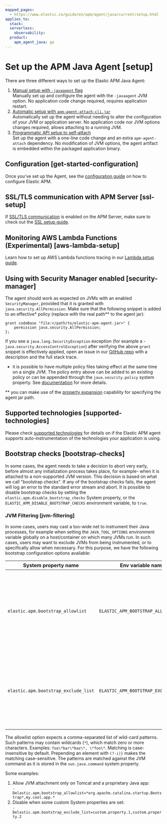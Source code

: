 ```yaml
---
mapped_pages:
  - https://www.elastic.co/guide/en/apm/agent/java/current/setup.html
applies_to:
  stack:
  serverless:
    observability:
  product:
    apm_agent_java: ga
---
```


# Set up the APM Java Agent [setup]

There are three different ways to set up the Elastic APM Java Agent:

1. [Manual setup with `-javaagent` flag](/reference/setup-javaagent.md)<br> Manually set up and configure the agent with the `-javaagent` JVM option. No application code change required, requires application restart.
2. [Automatic setup with `apm-agent-attach-cli.jar`](/reference/setup-attach-cli.md)<br> Automatically set up the agent without needing to alter the configuration of your JVM or application server. No application code nor JVM options changes required, allows attaching to a running JVM.
3. [Programmatic API setup to self-attach](/reference/setup-attach-api.md)<br> Set up the agent with a one-line code change and an extra `apm-agent-attach` dependency. No modification of JVM options, the agent artifact is embedded within the packaged application binary.


## Configuration [get-started-configuration]

Once you’ve set up the Agent, see the [configuration guide](/reference/configuration.md) on how to configure Elastic APM.


## SSL/TLS communication with APM Server [ssl-setup]

If [SSL/TLS communication](docs-content://solutions/observability/apm/apm-agent-tls-communication.md) is enabled on the APM Server, make sure to check out the [SSL setup guide](/reference/ssl-configuration.md).


## Monitoring AWS Lambda Functions (Experimental) [aws-lambda-setup]

Learn how to set up AWS Lambda functions tracing in our [Lambda setup guide](/reference/aws-lambda.md).


## Using with Security Manager enabled [security-manager]

The agent should work as expected on JVMs with an enabled `SecurityManager`, provided that it is granted with `java.security.AllPermission`. Make sure that the following snippet is added to an effective* policy (replace with the real path** to the agent jar):

```
grant codeBase "file:</path/to/elastic-apm-agent.jar>" {
    permission java.security.AllPermission;
};
```

If you see a `java.lang.SecurityException` exception (for example a - `java.security.AccessControlException`) after verifying the above `grant` snippet is effectively applied, open an issue in our [GitHub repo](https://github.com/elastic/apm-agent-java) with a description and the full stack trace.

* it is possible to have multiple policy files taking effect at the same time on a single JVM. The policy entry above can be added to an existing policy or can be appended through the `java.security.policy` system property. See [documentation](https://docs.oracle.com/javase/8/docs/technotes/guides/security/PolicyFiles.md) for more details.

** you can make use of the [property expansion](https://docs.oracle.com/javase/8/docs/technotes/guides/security/PolicyFiles.md#PropertyExp) capability for specifying the agent jar path.


## Supported technologies [supported-technologies]

Please check [supported technologies](/reference/supported-technologies.md) for details on if the Elastic APM agent supports auto-instrumentation of the technologies your application is using.


## Bootstrap checks [bootstrap-checks]

In some cases, the agent needs to take a decision to abort very early, before almost any initialization process takes place, for example- when it is attached to a non-supported JVM version. This decision is based on what we call "bootstrap checks". If any of the bootstrap checks fails, the agent will log an error to the standard error stream and abort. It is possible to disable bootstrap checks by setting the `elastic.apm.disable_bootstrap_checks` System property, or the `ELASTIC_APM_DISABLE_BOOTSTRAP_CHECKS` environment variable, to `true`.


### JVM Filtering [jvm-filtering]

In some cases, users may cast a too-wide net to instrument their Java processes, for example when setting the `JAVA_TOOL_OPTIONS` environment variable globally on a host/container on which many JVMs run. In such cases, users may want to exclude JVMs from being instrumented, or to specifically allow when necessary. For this purpose, we have the following bootstrap configuration options available:

| System property name | Env variable name | Description |
| --- | --- | --- |
| `elastic.apm.bootstrap_allowlist` | `ELASTIC_APM_BOOTSTRAP_ALLOWLIST` | If set, the agent will be enabled **only** on JVMs of which command matches one of the patterns in the provided list |
| `elastic.apm.bootstrap_exclude_list` | `ELASTIC_APM_BOOTSTRAP_EXCLUDE_LIST` | If set, the agent will be disabled on JVMs that contain a System property with one of the provided names in the list |

The allowlist option expects a comma-separated list of wild-card patterns. Such patterns may contain wildcards (`*`), which match zero or more characters. Examples: `foo\*bar\*baz\*, \*foo\*`. Matching is case-insensitive by default. Prepending an element with `(?-i)}` makes the matching case-sensitive. The patterns are matched against the JVM command as it is stored in the `sun.java.command` system property.

Some examples:

1. Allow JVM attachment only on Tomcat and a proprietary Java app:<br> `-Delastic.apm.bootstrap_allowlist=*org.apache.catalina.startup.Bootstrap*,my.cool.app.*`
2. Disable when some custom System properties are set:<br> `-Delastic.apm.bootstrap_exclude_list=custom.property.1,custom.property.2`







